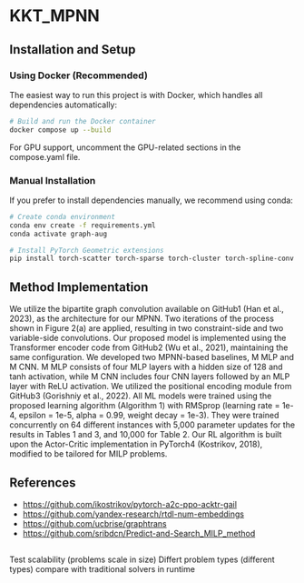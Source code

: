 # KKT_MPNN

## Installation and Setup

### Using Docker (Recommended)

The easiest way to run this project is with Docker, which handles all dependencies automatically:

```bash
# Build and run the Docker container
docker compose up --build
```

For GPU support, uncomment the GPU-related sections in the compose.yaml file.

### Manual Installation

If you prefer to install dependencies manually, we recommend using conda:

```bash
# Create conda environment
conda env create -f requirements.yml
conda activate graph-aug

# Install PyTorch Geometric extensions
pip install torch-scatter torch-sparse torch-cluster torch-spline-conv -f https://pytorch-geometric.com/whl/torch-1.7.1+cu102.html
```

## Method Implementation
We utilize the bipartite graph convolution available on GitHub1 (Han et al., 2023), as the architecture for our MPNN. Two
iterations of the process shown in Figure 2(a) are applied, resulting in two constraint-side and two variable-side convolutions.
Our proposed model is implemented using the Transformer encoder code from GitHub2 (Wu et al., 2021), maintaining the
same configuration. We developed two MPNN-based baselines, M MLP and M CNN. M MLP consists of four MLP layers
with a hidden size of 128 and tanh activation, while M CNN includes four CNN layers followed by an MLP layer with
ReLU activation. We utilized the positional encoding module from GitHub3 (Gorishniy et al., 2022).
All ML models were trained using the proposed learning algorithm (Algorithm 1) with RMSprop (learning rate = 1e-4,
epsilon = 1e-5, alpha = 0.99, weight decay = 1e-3). They were trained concurrently on 64 different instances with 5,000
parameter updates for the results in Tables 1 and 3, and 10,000 for Table 2. Our RL algorithm is built upon the Actor-Critic
implementation in PyTorch4 (Kostrikov, 2018), modified to be tailored for MILP problems.

## References
- https://github.com/ikostrikov/pytorch-a2c-ppo-acktr-gail
- https://github.com/yandex-research/rtdl-num-embeddings
- https://github.com/ucbrise/graphtrans
- https://github.com/sribdcn/Predict-and-Search_MILP_method

##
Test scalability (problems scale in size)
Differt problem types (different types)
compare with traditional solvers in runtime
